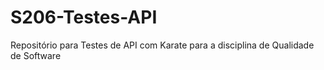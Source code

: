 # S206-Testes-API
Repositório para Testes de API com Karate para a disciplina de Qualidade de Software
